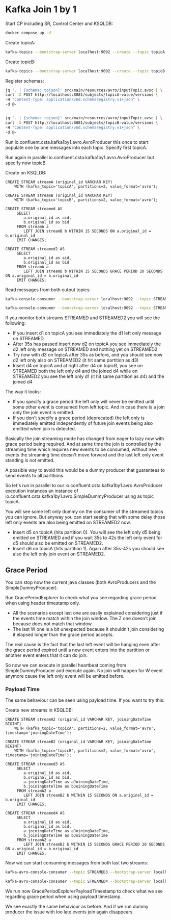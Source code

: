 # Kafka Join 1 by 1

Start CP including SR, Control Center and KSQLDB:

```bash
docker compose up -d
```

Create topicA:

```bash
kafka-topics --bootstrap-server localhost:9092 --create --topic topicA --partitions 2 --replication-factor 1
```

Create topicB:

```bash
kafka-topics --bootstrap-server localhost:9092 --create --topic topicB --partitions 2 --replication-factor 1
```

Register schemas:

```bash
jq '. | {schema: tojson}' src/main/resources/avro/inputTopic.avsc | \
curl -X POST http://localhost:8081/subjects/topicA-value/versions \
-H "Content-Type: application/vnd.schemaregistry.v1+json" \
-d @-


jq '. | {schema: tojson}' src/main/resources/avro/inputTopic.avsc | \
curl -X POST http://localhost:8081/subjects/topicB-value/versions \
-H "Content-Type: application/vnd.schemaregistry.v1+json" \
-d @-
```

Run io.confluent.csta.kafka1by1.avro.AvroProducer this once to start populate one by one messages into each topic.
Specify first topicA.

Run again in parallel io.confluent.csta.kafka1by1.avro.AvroProducer but specify now topicB.

Create on KSQLDB:

```
CREATE STREAM streamA (original_id VARCHAR KEY)
    WITH (kafka_topic='topicA', partitions=2, value_format='avro');
```

```
CREATE STREAM streamB (original_id VARCHAR KEY)
    WITH (kafka_topic='topicB', partitions=2, value_format='avro');
```

```
CREATE STREAM streamed AS
     SELECT 
        a.original_id as aid,
        b.original_id as bid
     FROM streamA a
        LEFT JOIN streamB b WITHIN 15 SECONDS ON a.original_id = b.original_id
     EMIT CHANGES;
```

```     
CREATE STREAM streamed2 AS
     SELECT 
        a.original_id as aid,
        b.original_id as bid
     FROM streamA a
        LEFT JOIN streamB b WITHIN 15 SECONDS GRACE PERIOD 20 SECONDS ON a.original_id = b.original_id
     EMIT CHANGES;
```

Read messages from both output topics:

```bash
kafka-console-consumer --bootstrap-server localhost:9092 --topic STREAMED --from-beginning --property print.timestamp=true --property print.key=true --property print.value=true
```

```bash
kafka-console-consumer --bootstrap-server localhost:9092 --topic STREAMED2 --from-beginning --property print.timestamp=true --property print.key=true --property print.value=true
```

If you monitor both streams STREAMED and STREAMED2 you will see the following:

- If you insert d1 on topicA you see immediately the d1 left only message on STREAMED
- After 35s has passed insert now d2 on topicA you see immediately the d2 left only
  message on STREAMED and nothing yet on STREAMED2
- Try now with d3 on topicA after 35s as before, and you should see now d2 left only also on STREAMED2 (it
  hit same partition as d3)
- Insert d4 on topicA and at right after d4 on topicB, you see on
  STREAMED both the left only d4 and the joined d4 while on STREAMED2 you see the left only d1 (it hit same partition as
  d4) and the joined d4

The way it looks:

- If you specify a grace period the left only will never be emitted until some other event is consumed from left topic.
  And in case there is a join only the join event is emitted.
- If you don't specify a grace period (deprecated) the left only is immediately emitted independently of future join
  events being also emitted when join is detected.

Basically the join streaming mode has changed from eager to lazy now with grace period being required.
And at same time the join is controlled by the streaming time which requires new events to be consumed, without new
events the streaming time doesn't move forward and the last left only event standing is not emitted.

A possible way to avoid this would be a dummy producer that guarantees to send events to all partitions.

So let's run in parallel to our io.confluent.csta.kafka1by1.avro.AvroProducer execution instances an instance of
io.confluent.csta.kafka1by1.avro.SimpleDummyProducer using as topic topicA.

You will see some left only dummy on the consumer of the streamed topics you can ignore. But anyway you can start seeing
that with some delay those left only events are also being emitted on STREAMED2 now.

- Insert d5 on topicA (hits partition 0). You will see the left only d5 being emitted on STREAMED and if you wait 35s 
to 42s the left only event for d5 should also be emitted on STREAMED2.
- Insert d6 on topicA (hits partition 1). Again after 35s-42s you should see also the left only join event on 
  STREAMED2.

## Grace Period

You can stop now the current java classes (both AvroProducers and the SimpleDummyProducer).

Run GracePeriodExplorer to check what you see regarding grace period when using header timestamp only.

- All the scenarios except last one are easily explained considering just if the events time match within the join
  window. The Z one doesn't join because does not match that window.
- The last W one is a bit unexpected because it shouldn't join considering it elapsed longer than the grace period
  accepts. 

The real cause is the fact that the last left event will be hanging even after the grace period expired until a new
event enters into the partition or another event enters that it can do join.

So now we can execute in parallel heartbeat coming from SimpleDummyProducer and execute again.
No join will happen for W event anymore cause the left only event will be emitted before.

### Payload Time

The same behaviour can be seen using payload time. If you want to try this:

Create new streams in KSQLDB:

```
CREATE STREAM streamA2 (original_id VARCHAR KEY, joiningDateTime BIGINT)
    WITH (kafka_topic='topicA', partitions=2, value_format='avro', timestamp='joiningDateTime');
```

```
CREATE STREAM streamB2 (original_id VARCHAR KEY, joiningDateTime BIGINT)
    WITH (kafka_topic='topicB', partitions=2, value_format='avro', timestamp='joiningDateTime');
```

```
CREATE STREAM streamed3 AS
     SELECT 
        a.original_id as aid,
        b.original_id as bid,
        a.joiningDateTime as aJoiningDateTime,
        b.joiningDateTime as bJoiningDateTime
     FROM streamA2 a
        LEFT JOIN streamB2 b WITHIN 15 SECONDS ON a.original_id = b.original_id
     EMIT CHANGES;
```

```     
CREATE STREAM streamed4 AS
     SELECT 
        a.original_id as aid,
        b.original_id as bid,
        a.joiningDateTime as aJoiningDateTime,
        b.joiningDateTime as bJoiningDateTime
     FROM streamA2 a
        LEFT JOIN streamB2 b WITHIN 15 SECONDS GRACE PERIOD 20 SECONDS ON a.original_id = b.original_id
     EMIT CHANGES;
```

Now we can start consuming messages from both last two streams:

```bash
kafka-avro-console-consumer --topic STREAMED3 --bootstrap-server localhost:9092 --property schema.registry.url=http://127.0.0.1:8081 --from-beginning
```

```bash
kafka-avro-console-consumer --topic STREAMED4 --bootstrap-server localhost:9092 --property schema.registry.url=http://127.0.0.1:8081 --from-beginning
```

We run now GracePeriodExplorerPayloadTimestamp to check what we see regarding grace period when using payload timestamp.

We see exactly the same behaviour as before. And if we run dummy producer the issue with loo late events join again 
disappears.